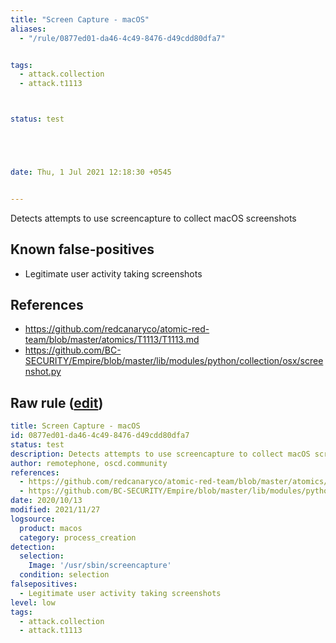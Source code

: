 ```yaml
---
title: "Screen Capture - macOS"
aliases:
  - "/rule/0877ed01-da46-4c49-8476-d49cdd80dfa7"


tags:
  - attack.collection
  - attack.t1113



status: test





date: Thu, 1 Jul 2021 12:18:30 +0545


---
```


Detects attempts to use screencapture to collect macOS screenshots

<!--more-->


## Known false-positives

* Legitimate user activity taking screenshots



## References

* https://github.com/redcanaryco/atomic-red-team/blob/master/atomics/T1113/T1113.md
* https://github.com/BC-SECURITY/Empire/blob/master/lib/modules/python/collection/osx/screenshot.py


## Raw rule ([edit](https://github.com/SigmaHQ/sigma/edit/master/rules/linux/macos/process_creation/proc_creation_macos_screencapture.yml))
```yaml
title: Screen Capture - macOS
id: 0877ed01-da46-4c49-8476-d49cdd80dfa7
status: test
description: Detects attempts to use screencapture to collect macOS screenshots
author: remotephone, oscd.community
references:
  - https://github.com/redcanaryco/atomic-red-team/blob/master/atomics/T1113/T1113.md
  - https://github.com/BC-SECURITY/Empire/blob/master/lib/modules/python/collection/osx/screenshot.py
date: 2020/10/13
modified: 2021/11/27
logsource:
  product: macos
  category: process_creation
detection:
  selection:
    Image: '/usr/sbin/screencapture'
  condition: selection
falsepositives:
  - Legitimate user activity taking screenshots
level: low
tags:
  - attack.collection
  - attack.t1113

```
